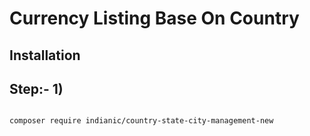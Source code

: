 Currency Listing Base On Country
======


Installation
-----


Step:- 1)
-----

```

composer require indianic/country-state-city-management-new

```


